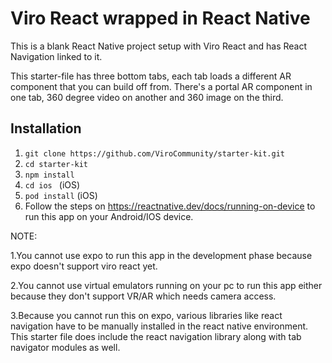 # Viro React wrapped in React Native 

This is a blank React Native project setup with Viro React and has React Navigation linked to it.

This starter-file has three bottom tabs, each tab loads a different AR component that you can build off from.  There's a portal AR component in one tab, 360 degree video on another and 360 image on the third.

## Installation

1. `git clone https://github.com/ViroCommunity/starter-kit.git`
2. `cd starter-kit`
3. `npm install`
4. `cd ios ` (iOS) 
4. `pod install` (iOS) 
5. Follow the steps on https://reactnative.dev/docs/running-on-device to run this app on your Android/IOS device. 

NOTE: 

1.You cannot use expo to run this app in the development phase because expo doesn't support viro react yet. 

2.You cannot use virtual emulators running on your pc to run this app either because they don't support VR/AR which needs camera access.

3.Because you cannot run this on expo, various libraries like react navigation have to be manually installed in the react native environment. This starter file does include the react navigation library along with tab navigator modules as well.




